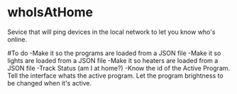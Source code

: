 # whoIsAtHome
Sevice that will ping devices in the local network to let you know who's online.


#To do
-Make it so the programs are loaded from a JSON file
-Make it so lights are loaded from a JSON file
-Make it so heaters are loaded from a JSON file
-Track Status (am I at home?)
-Know the id of the Active Program. Tell the interface whats the active program. Let the program brightness to be changed when it's active.
